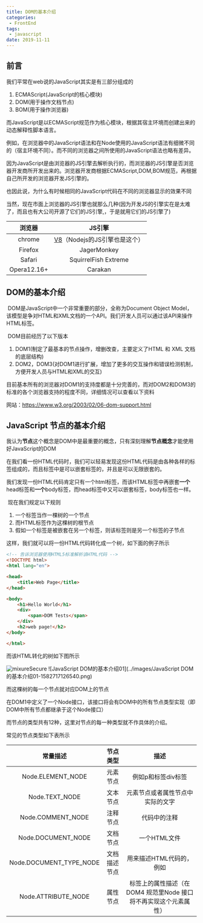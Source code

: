 ```yaml
---
title: DOM的基本介绍
categories:
 - FrontEnd
tags:
 - javascript
date: 2019-11-11
---
```

## 前言

我们平常在web说的JavaScript其实是有三部分组成的

1. ECMAScript(JavaScript的核心模块)
2. DOM(用于操作文档节点)
3. BOM(用于操作浏览器)

而JavaScript是以ECMAScript规范作为核心模块，根据其宿主环境而创建出来的动态解释性脚本语言。

例如，在浏览器中的JavaScript语法和在Node使用的JavaScript语法有细微不同的（宿主环境不同）。而不同的浏览器之间所使用的JavaScript语法也略有差异。

因为JavaScript是由浏览器的JS引擎去解析执行的，而浏览器的JS引擎是否浏览器开发商所开发出来的。浏览器开发商根据ECMAScript,DOM,BOM规范，再根据自己所开发的浏览器开发JS引擎的。

也因此说，为什么有时候相同的JavaScript代码在不同的浏览器显示的效果不同

当然，现在市面上浏览器的JS引擎也就那么几种(因为开发JS的引擎实在是太难了，而且也有大公司开源了它们的JS引擎,，于是就用它们的JS引擎了)

|   浏览器    |                          JS引擎                          |
| :---------: | :------------------------------------------------------: |
|   chrome    | [V8](https://github.com/v8/v8)（Nodejs的JS引擎也是这个） |
|   Firefox   |                       JagerMonkey                        |
|   Safari    |                   SquirrelFish Extreme                   |
| Opera12.16+ |                         Carakan                          |



## DOM的基本介绍

​	DOM是JavaScript中一个非常重要的部分，全称为Document Object Model，该模型是争对HTML和XML文档的一个API。我们开发人员可以通过该API来操作HTML标签。

​	DOM目前经历了以下版本

1. DOM1(制定了最基本的节点操作，增删改查，主要定义了HTML 和 XML 文档的底层结构)
2. DOM2，DOM3(对DOM1进行扩展，增加了更多的交互操作和错误检测机制，方便开发人员与HTML和XML的交互)

目前基本所有的浏览器对DOM1的支持度都是十分完善的，而对DOM2和DOM3的标准的各个浏览器支持的程度不同，详细情况可以查看以下资料

网站：https://www.w3.org/2003/02/06-dom-support.html

## JavaScript  节点的基本介绍

​	我认为**节点**这个概念是DOM中是最重要的概念，只有深刻理解**节点概念**才能使用好JavaScript的DOM

​	在我们看一份HTML代码时，我们可以轻易发现这份HTML代码是由各种各样的标签组成的，而且标签中是可以嵌套标签的，并且是可以无限嵌套的。

​	我们发现一份HTML代码肯定只有一个html标签，而该HTML标签中再嵌套**一个**head标签和**一个**body标签，而head标签中又可以嵌套标签，body标签也一样。

​	现在我们规定以下规则

1. 一个标签当作一棵树的一个节点
2. 而HTML标签作为这棵树的根节点
3. 假如一个标签是被嵌套在另一个标签，则该标签则是另一个标签的子节点

这样，我们就可以将一份HTML代码转化成一个树，如下面的例子所示

```html
<!-- 告诉浏览器使用HTML5标准解析该HTML代码 -->
<!DOCTYPE html>
<html lang="en">

<head>
    <title>Web Page</title>
</head>

<body>
    <h1>Hello World</h1>
    <div>
        <span>DOM Tests</span>
    </div>
    <h2>web page!</h2>
</body>

</html>
```

而该HTML转化的树如下图所示

<img :src="$withBase('/JavaScript/JavaScript DOM的基本介绍01.png')" alt="mixureSecure">
![JavaScript DOM的基本介绍01](../images/JavaScript DOM的基本介绍01-1582717126540.png)

而这棵树的每一个节点就对应DOM上的节点

在DOM1中定义了一个Node接口，该接口将会有DOM中的所有节点类型实现（即DOM中所有节点都继承于这个Node接口）

而节点的类型共有12种，这里对节点的每一种类型就不作具体的介绍。

常见的节点类型如下表所示

|        常量描述         |   节点类型   |                             描述                             |
| :---------------------: | :----------: | :----------------------------------------------------------: |
|    Node.ELEMENT_NODE    |   元素节点   |                        例如p和标签div标签                        |
|     Node.TEXT_NODE      |   文本节点   |               元素节点或者属性节点中实际的文字               |
|    Node.COMMENT_NODE    |   注释节点   |                         代码中的注释                         |
|   Node.DOCUMENT_NODE    |   文档节点   |                         一个HTML文件                         |
| Node.DOCUMENT_TYPE_NODE | 文档描述节点 |           用来描述HTML代码的，例如<!DOCTYPE html>            |
|   Node.ATTRIBUTE_NODE   |   属性节点   | 标签上的属性描述（在 DOM4 规范里Node 接口将不再实现这个元素属性） |



